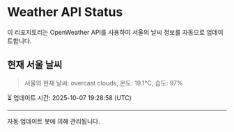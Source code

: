 
# Weather API Status

이 리포지토리는 OpenWeather API를 사용하여 서울의 날씨 정보를 자동으로 업데이트합니다.

## 현재 서울 날씨
> 서울의 현재 날씨: overcast clouds, 온도: 19.1°C, 습도: 97%

⏳ 업데이트 시간: 2025-10-07 19:28:58 (UTC)

---
자동 업데이트 봇에 의해 관리됩니다.
